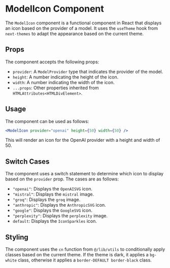 # ModelIcon Component

The `ModelIcon` component is a functional component in React that displays an icon based on the provider of a model. It uses the `useTheme` hook from `next-themes` to adapt the appearance based on the current theme.

## Props

The component accepts the following props:

- `provider`: A `ModelProvider` type that indicates the provider of the model.
- `height`: A number indicating the height of the icon.
- `width`: A number indicating the width of the icon.
- `...props`: Other properties inherited from `HTMLAttributes<HTMLDivElement>`.

## Usage

The component can be used as follows:

```jsx
<ModelIcon provider="openai" height={50} width={50} />
```

This will render an icon for the OpenAI provider with a height and width of 50.

## Switch Cases

The component uses a switch statement to determine which icon to display based on the `provider` prop. The cases are as follows:

- `"openai"`: Displays the `OpenAISVG` icon.
- `"mistral"`: Displays the `mistral` image.
- `"groq"`: Displays the `groq` image.
- `"anthropic"`: Displays the `AnthropicSVG` icon.
- `"google"`: Displays the `GoogleSVG` icon.
- `"perplexity"`: Displays the `perplexity` image.
- `default`: Displays the `IconSparkles` icon.

## Styling

The component uses the `cn` function from `@/lib/utils` to conditionally apply classes based on the current theme. If the theme is dark, it applies a `bg-white` class, otherwise it applies a `border-DEFAULT border-black` class.